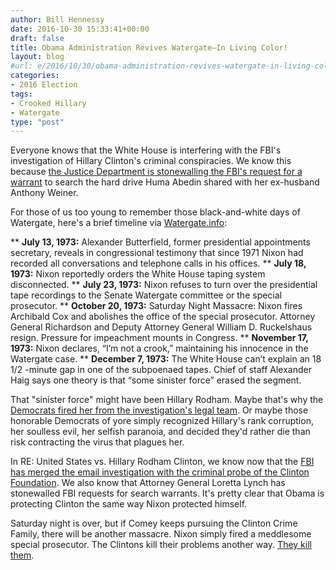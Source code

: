 ```yaml
---
author: Bill Hennessy
date: 2016-10-30 15:33:41+00:00
draft: false
title: Obama Administration Revives Watergate—In Living Color!
layout: blog
#url: e/2016/10/30/obama-administration-revives-watergate-in-living-color/
categories:
- 2016 Election
tags:
- Crooked Hillary
- Watergate
type: "post"
---
```


Everyone knows that the White House is interfering with the FBI's investigation of Hillary Clinton's criminal conspiracies. We know this because [the Justice Department is stonewalling the FBI's request for a warrant](https://www.thegatewaypundit.com/2016/10/corrupt-obama-doj-moved-spike-comey-investigation-went-rogue-notified-congress/) to search the hard drive Huma Abedin shared with her ex-husband Anthony Weiner.

For those of us too young to remember those black-and-white days of Watergate, here's a brief timeline via [Watergate.info](https://watergate.info/chronology/brief-timeline-of-events):




** **July 13, 1973:** Alexander Butterfield, former presidential appointments secretary, reveals in congressional testimony that since 1971 Nixon had recorded all conversations and telephone calls in his offices.
** **July 18, 1973:** Nixon reportedly orders the White House taping system disconnected.
** **July 23, 1973:** Nixon refuses to turn over the presidential tape recordings to the Senate Watergate committee or the special prosecutor.
** **October 20, 1973:** Saturday Night Massacre: Nixon fires Archibald Cox and abolishes the office of the special prosecutor. Attorney General Richardson and Deputy Attorney General William D. Ruckelshaus resign. Pressure for impeachment mounts in Congress.
** **November 17, 1973:** Nixon declares, “I’m not a crook,” maintaining his innocence in the Watergate case.
** **December 7, 1973:** The White House can’t explain an 18 1/2 -minute gap in one of the subpoenaed tapes. Chief of staff Alexander Haig says one theory is that “some sinister force” erased the segment.


That "sinister force" might have been Hillary Rodham. Maybe that's why the [Democrats fired her from the investigation's legal team](https://www.wnd.com/2008/04/60962/). Or maybe those honorable Democrats of yore simply recognized Hillary's rank corruption, her soulless evil, her selfish paranoia, and decided they'd rather die than risk contracting the virus that plagues her.

In RE: United States vs. Hillary Rodham Clinton, we know now that the [FBI has merged the email investigation with the criminal probe of the Clinton Foundation](https://www.breitbart.com/video/2016/10/30/clinton-foundation-fbi-investigation-confirmed-former-assistant-fbi-director/). We also know that Attorney General Loretta Lynch has stonewalled FBI requests for search warrants. It's pretty clear that Obama is protecting Clinton the same way Nixon protected himself.

Saturday night is over, but if Comey keeps pursuing the Clinton Crime Family, there will be another massacre. Nixon simply fired a meddlesome special prosecutor. The Clintons kill their problems another way. [They kill them](https://hennessysview.com/2016/10/02/killing-ron-brown/).
